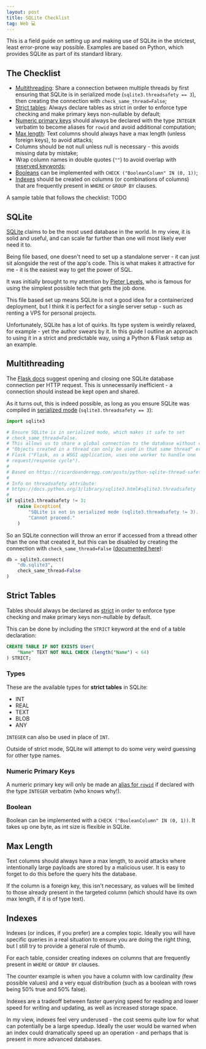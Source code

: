 ```yaml
---
layout: post
title: SQLite Checklist
tag: Web 💻
---
```


This is a field guide on setting up and making use of SQLite in the strictest, least error-prone way possible. Examples are based on Python, which provides SQLite as part of its standard library.

## The Checklist

- [Multithreading](#multithreading): Share a connection between multiple threads by first ensuring that SQLite is in serialized mode (`sqlite3.threadsafety == 3`), then creating the connection with `check_same_thread=False`;
- [Strict tables](#strict-tables): Always declare tables as strict in order to enforce type checking and make primary keys non-nullable by default;
- [Numeric primary keys](#numeric-primary-keys) should always be declared with the type `INTEGER` verbatim to become aliases for `rowid` and avoid additional computation;
- [Max length](#max-length): Text columns should always have a max length (unless foreign keys), to avoid attacks;
- Columns should be not null unless null is necessary - this avoids missing data by mistake;
- Wrap column names in double quotes (`""`) to avoid overlap with [reserved keywords](https://www.sqlite.org/lang_keywords.html);
- [Booleans](#boolean) can be implemented with `CHECK ("BooleanColumn" IN (0, 1))`;
- [Indexes](#indexes) should be created on columns (or combinations of columns) that are frequently present in `WHERE` or `GROUP BY` clauses.

A sample table that follows the checklist: TODO

## SQLite

[SQLite](https://www.sqlite.org/) claims to be the most used database in the world.
In my view, it is solid and useful, and can scale far further than one will most likely ever need it to.

Being file based, one doesn't need to set up a standalone server - it can just sit alongside the rest of the app's code. This is what makes it attractive for me - it is the easiest way to get the power of SQL.

It was initially brought to my attention by [Pieter Levels](https://twitter.com/levelsio/status/1520356430800617472), who is famous for using the simplest possible tech that gets the job done.

This file based set up means SQLite is not a good idea for a containerized deployment, but I think it is perfect for a single server setup - such as renting a VPS for personal projects.

Unfortunately, SQLite has a lot of quirks. Its type system is weirdly relaxed, for example - yet the author swears by it. In this guide I outline an approach to using it in a strict and predictable way, using a Python & Flask setup as an example.

## Multithreading

The [Flask docs](https://flask.palletsprojects.com/en/2.2.x/patterns/sqlite3/) suggest opening and closing one SQLite database connection per HTTP request. This is unnecessarily inefficient - a connection should instead be kept open and shared.

As it turns out, this is indeed possible, as long as you ensure SQLite was compiled in [serialized mode](https://docs.python.org/3/library/sqlite3.html#sqlite3.threadsafety) (`sqlite3.threadsafety == 3`):

```python
import sqlite3

# Ensure SQLite is in serialized mode, which makes it safe to set
# check_same_thread=False.
# This allows us to share a global connection to the database without causing
# "Objects created in a thread can only be used in that same thread" error with
# Flask ("Flask, as a WSGI application, uses one worker to handle one
# request/response cycle").
#
# Based on https://ricardoanderegg.com/posts/python-sqlite-thread-safety/
#
# Info on threadsafety attribute:
# https://docs.python.org/3/library/sqlite3.html#sqlite3.threadsafety
#
if sqlite3.threadsafety != 3:
    raise Exception(
        "SQLite is not in serialized mode (sqlite3.threadsafety != 3). " \
        "Cannot proceed."
    )
```

So an SQLite connection will throw an error if accessed from a thread other than the one that created it, but this can be disabled by creating the connection with `check_same_thread=False` ([documented here](https://docs.python.org/3/library/sqlite3.html#sqlite3.connect)):

```python
db = sqlite3.connect(
    "db.sqlite3",
    check_same_thread=False
)
```

## Strict Tables

Tables should always be declared as [strict](https://www.sqlite.org/stricttables.html) in order to enforce type checking and make primary keys non-nullable by default.

This can be done by including the `STRICT` keyword at the end of a table declaration:

```sql
CREATE TABLE IF NOT EXISTS User(
    "Name" TEXT NOT NULL CHECK (length("Name") < 64)
) STRICT;
```

### Types

These are the available types for **strict tables** in SQLite:

- INT
- REAL
- TEXT
- BLOB
- ANY

`INTEGER` can also be used in place of `INT`.

Outside of strict mode, SQLite will attempt to do some very weird guessing for other type names.

### Numeric Primary Keys

A numeric primary key will only be made an [alias for `rowid`](https://www.sqlite.org/autoinc.html) if declared with the type `INTEGER` verbatim (who knows why!).

### Boolean

Boolean can be implemented with a `CHECK ("BooleanColumn" IN (0, 1))`.
It takes up one byte, as int size is flexible in SQLite.

## Max Length

Text columns should always have a max length, to avoid attacks where intentionally large payloads are stored by a malicious user. It is easy to forget to do this before the query hits the database.

If the column is a foreign key, this isn't necessary, as values will be limited to those already present in the targeted column (which should have its own max length, if it is of type text).

## Indexes

Indexes (or indices, if you prefer) are a complex topic. Ideally you will have specific queries in a real situation to ensure you are doing the right thing, but I still try to provide a general rule of thumb.

For each table, consider creating indexes on columns that are frequently present in `WHERE` or `GROUP BY` clauses.

The counter example is when you have a column with low cardinality (few possible values) and a very equal distribution (such as a boolean with rows being 50% true and 50% false).

Indexes are a tradeoff between faster querying speed for reading and lower speed for writing and updating, as well as increased storage space.

In my view, indexes feel very underused - the cost seems quite low for what can potentially be a large speedup. Ideally the user would be warned when an index could dramatically speed up an operation - and perhaps that is present in more advanced databases.
